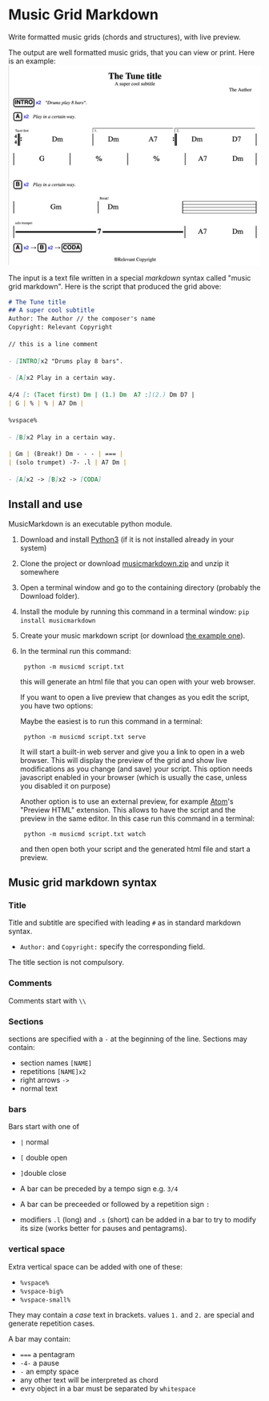 # Music Grid Markdown
Write formatted music grids (chords and structures), with live preview.

The output are well formatted music grids, that you can view or print. Here is an example:
![](agrid.jpg)

The input is a text file written in a special *markdown* syntax called "music grid markdown". Here is the script that produced the grid above:

```markdown
# The Tune title
## A super cool subtitle
Author: The Author // the composer's name
Copyright: Relevant Copyright

// this is a line comment

- [INTRO]x2 "Drums play 8 bars".

- [A]x2 Play in a certain way.

4/4 [: (Tacet first) Dm | (1.) Dm  A7 :](2.) Dm D7 |
| G | % | % | A7 Dm |

%vspace%

- [B]x2 Play in a certain way.

| Gm | (Break!) Dm - - - | === |
| (solo trumpet) -7- .l | A7 Dm |

- [A]x2 -> [B]x2 -> [CODA]
```

## Install and use

MusicMarkdown is an executable python module.

1. Download and install [Python3](https://www.python.org/downloads/) (if it is not installed already in your system)

2. Clone the project or download [musicmarkdown.zip](musicmarkdown.zip) and unzip it somewhere

3. Open a terminal window and go to the containing directory (probably the Download folder).

4. Install the module by running this command in a terminal window: `pip install musicmarkdown`

5. Create your music markdown script (or download [the example one](script.txt)).

6. In the terminal run this command:

		python -m musicmd script.txt

	this will generate an html file that you can open with your web browser.
	
	If you want to open a live preview that changes as you edit the script, you have two options:
	
	Maybe the easiest is to run this command in a terminal:
	
		python -m musicmd script.txt serve
	
	It will start a built-in web server and give you a link to open in a web browser. This will display the preview of the grid and show live modifications as you change (and save) your script. This option needs javascript enabled in your browser (which is usually the case, unless you disabled it on purpose)
	
	Another option is to use an external preview, for example [Atom](https://atom.io)'s "Preview HTML" extension. This allows to have the script and the preview in the same editor. In this case run this command in a terminal:

		python -m musicmd script.txt watch

	and then open both your script and the generated html file and start a preview.

## Music grid markdown syntax

### Title
Title and subtitle are specified with leading `#` as in standard markdown syntax.
* `Author:` and  `Copyright:` specify the corresponding field.

The title section is not compulsory.


### Comments
Comments start with `\\`
### Sections
sections are specified with a `-` at the beginning of the line.
Sections may contain:
* section names `[NAME]`
* repetitions `[NAME]x2`
* right arrows `->`
* normal text

### bars
Bars start with one of
* `|` normal
* `[` double open
* `]`double close
* A bar can be preceded by a tempo sign e.g. `3/4`
* A bar can be preceeded or followed by a repetition sign `:`

* modifiers `.l` (long) and `.s` (short) can be added in a bar to try to modify its size (works better for pauses and pentagrams).

### vertical space
Extra vertical space can be added with one of these:
* `%vspace%`
* `%vspace-big%`
* `%vspace-small%`

They may contain a *case* text in brackets. values `1.` and `2.` are special and generate repetition cases.

A bar may contain:
* `===` a pentagram
* `-4-` a pause
* `-` an empty space
* any other text will be interpreted as chord
* evry object in a bar must be separated by `whitespace`
